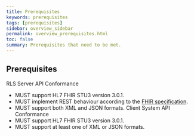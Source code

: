 ```yaml
---
title: Prerequisites
keywords: prerequisites
tags: [prerequisites]
sidebar: overview_sidebar
permalink: overview_prerequisites.html
toc: false
summary: Prerequisites that need to be met.
---
```


## Prerequisites

RLS Server API Conformance
- MUST support HL7 FHIR STU3 version 3.0.1.
- MUST implement REST behaviour according to the [FHIR specification](http://www.hl7.org/fhir/STU3/http.html).
- MUST support both XML and JSON formats.
Client System API Conformance
- MUST support HL7 FHIR STU3 version 3.0.1.
- MUST support at least one of XML or JSON formats.

